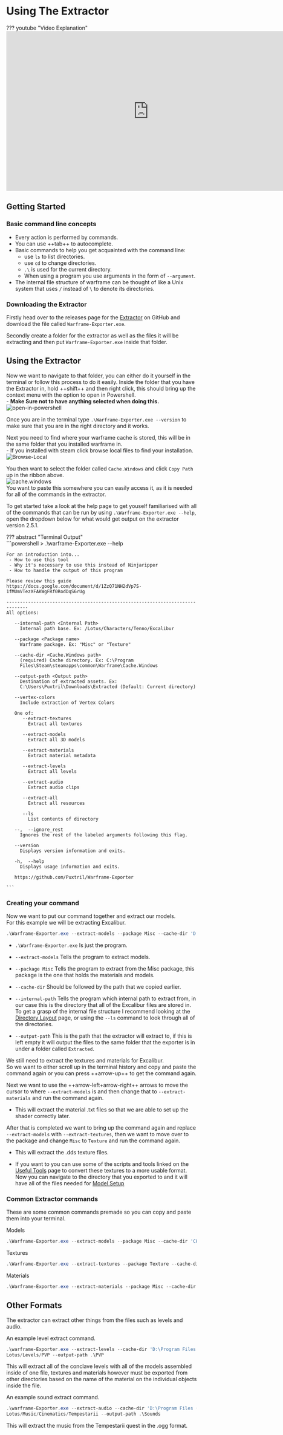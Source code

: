 # Using The Extractor
??? youtube "Video Explanation"  
	<iframe width="752" height="423" src="https://www.youtube.com/embed/71fCaIE7J_4?si=8DUQ0K3U-Ds-8uUN" title="YouTube video player" frameborder="0" allow="accelerometer; autoplay; clipboard-write; encrypted-media; gyroscope; picture-in-picture; web-share" allowfullscreen></iframe>

## Getting Started  

### Basic command line concepts  

- Every action is performed by commands.  
- You can use ++tab++ to autocomplete.  
- Basic commands to help you get acquainted with the command line:  
	- use `ls` to list directories.  
	- use `cd` to change directories.  
	- `.\` is used for the current directory.  
	- When using a program you use arguments in the form of  `--argument`.  
- The internal file structure of warframe can be thought of like a Unix system that uses `/` instead of `\` to denote its directories.  

### Downloading the Extractor  

Firstly head over to the releases page for the [Extractor](https://github.com/Puxtril/Warframe-Exporter/releases/latest) on GitHub and download the file called `Warframe-Exporter.exe`.  

Secondly create a folder for the extractor as well as the files it will be extracting and then put  `Warframe-Exporter.exe` inside that folder.  

## Using the Extractor 
Now we want to navigate to that folder, you can either do it yourself in the terminal or follow this process to do it easily. 
Inside the folder that you have the Extractor in, hold ++shift++ and then right click, this should bring up the context menu with the option to open in Powershell.  
	- **Make Sure not to have anything selected when doing this.**  
	![open-in-powershell](../../assets/images/open-in-shell.png)  

Once you are in the terminal type `.\Warframe-Exporter.exe --version` to make sure that you are in the right directory and it works.  


Next you need to find where your warframe cache is stored, this will be in the same folder that you installed warframe in.  
	- If you installed with steam click browse local files to find your installation.  
		 ![Browse-Local](../../assets/images/browse-local.png)   
     
You then want to select the folder called `Cache.Windows` and click `Copy Path` up in the ribbon above.  
![cache.windows](../../assets/images/cache.windows.png)  
You want to paste this  somewhere you can easily access it, as it is needed for all of the commands in the extractor.     


To get started take a look at the help page to get youself familiarised with all of the commands that can be run by using `.\Warframe-Exporter.exe --help`, open the dropdown below for what would get output on the extractor version 2.5.1.  

??? abstract "Terminal Output"  
    ```powershell
    > .\warframe-Exporter.exe --help

    For an introduction into...
     - How to use this tool
     - Why it's necessary to use this instead of Ninjaripper
     - How to handle the output of this program

    Please review this guide
    https://docs.google.com/document/d/1ZzQ71NH2dVp7S-1fMUmVTezXFAKWgFRf0RodDqS6rUg

    ------------------------------------------------------------------------------
    All options:

       --internal-path <Internal Path>
         Internal path base. Ex: /Lotus/Characters/Tenno/Excalibur

       --package <Package name>
         Warframe package. Ex: "Misc" or "Texture"

       --cache-dir <Cache.Windows path>
         (required) Cache directory. Ex: C:\Program
         Files\Steam\steamapps\common\Warframe\Cache.Windows

       --output-path <Output path>
         Destination of extracted assets. Ex:
         C:\Users\Puxtril\Downloads\Extracted (Default: Current directory)

       --vertex-colors
         Include extraction of Vertex Colors

       One of:
          --extract-textures
            Extract all textures

          --extract-models
            Extract all 3D models

          --extract-materials
            Extract material metadata

          --extract-levels
            Extract all levels

          --extract-audio
            Extract audio clips

          --extract-all
            Extract all resources

          --ls
            List contents of directory

       --,  --ignore_rest
         Ignores the rest of the labeled arguments following this flag.

       --version
         Displays version information and exits.

       -h,  --help
         Displays usage information and exits.

       https://github.com/Puxtril/Warframe-Exporter

    ```

### Creating your command  
Now we want to put our command together and extract our models.  
	For this example we will be extracting Excalibur.  

```powershell
.\Warframe-Exporter.exe --extract-models --package Misc --cache-dir 'D:\Program Files (x86)\Steam\steamapps\common\Warframe\Cache.Windows' --internal-path /Lotus/Characters/Tenno/Excalibur --output-path .\Excal  
```  

- `.\Warframe-Exporter.exe` Is just the program.  

- `--extract-models` Tells the program to extract models.   

- `--package Misc` Tells the program to extract from the Misc package, this package is the one that holds the materials and models. 

- `--cache-dir` Should be followed by the path that we copied earlier.  

- `--internal-path` Tells the program which internal path to extract from, in our case this is the directory that all of the Excalibur files are stored in.  To get a grasp of the internal file structure I recommend looking at the [Directory Layout](./file-list.md) page, or using the `--ls` command to look through all of the directories.  

- `--output-path` This is the path that the extractor will extract to, if this is left empty it will output the files to the same folder that the exporter is in under a folder called `Extracted`.  

We still need to extract the textures and materials for Excalibur.  
So we want to either scroll up in the terminal history and copy and paste the command again or you can press ++arrow-up++ to get the command again.  

Next we want to use the ++arrow-left+arrow-right++ arrows to move the cursor to where `--extract-models` is and then change that to `--extract-materials` and run the command again.  

- This will extract the material .txt files so that we are able to set up the shader correctly later.  

After that is completed we want to bring up the command again and replace `--extract-models` with  `--extract-textures`, then we want to move over to the package and change `Misc` to `Texture` and run the command again.  

- This will extract the .dds texture files.  

- If you want to you can use some of the scripts and tools linked on the [Useful Tools](./tools.md) page to convert these textures to a more usable format.  
Now you can navigate to the directory that you exported to and it will have all of the files needed for [Model Setup](../models/model-setup.md) 

### Common Extractor commands
These are some common commands premade so you can copy and paste them into your terminal.  

Models  
```powershell
.\Warframe-Exporter.exe --extract-models --package Misc --cache-dir 'CHANGE THIS' --internal-path /Input_Your_Desired_Path
```  

Textures  
```powershell
.\Warframe-Exporter.exe --extract-textures --package Texture --cache-dir 'CHANGE THIS' --internal-path /Input_Your_Desired_Path
```  

Materials  
```powershell
.\Warframe-Exporter.exe --extract-materials --package Misc --cache-dir 'CHANGE THIS' --internal-path /Input_Your_Desired_Path
```  
## Other Formats
The extractor can extract other things from the files such as levels and audio.  

An example level extract command.  
```powershell
.\warframe-Exporter.exe --extract-levels --cache-dir 'D:\Program Files (x86)\Steam\steamapps\common\Warframe\Cache.Windows' --internal-path 
Lotus/Levels/PVP --output-path .\PVP
```  

This will extract all of the conclave levels with all of the models assembled inside of one file, textures and materials however must be exported from other directories based on the name of the material on the individual objects inside the file.  

An example sound extract command.  
```powershell
.\warframe-Exporter.exe --extract-audio --cache-dir 'D:\Program Files (x86)\Steam\steamapps\common\Warframe\Cache.Windows' --internal-path 
Lotus/Music/Cinematics/Tempestarii --output-path .\Sounds
```  

This will extract the music from the Tempestarii quest in the .ogg format.  

<!--
1. Download the latest Extractor release from the github page.

2. Inside the folder you downloaded it to, SHIFT + Right click and press Open CMD here or Open Powershell here. It doesn’t matter which.

3. Type in “.\”, the name of the executable, and the command you want to execute. Examples below. You can always type .\Warframe-Extractor.exe –help for a full list of options.
Models: .\Warframe-Extractor.exe –cache-dir C:\<Path-to-Warframe-Cache.Windows> –extract-models
.\Warframe-Extractor.exe –cache-dir C:\<Path-to-Warframe-Cache.Windows> –extract-textures
-->